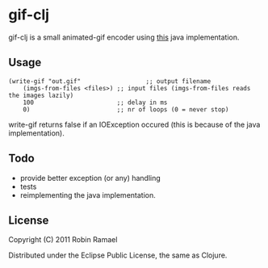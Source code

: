 # gif-clj

gif-clj is a small animated-gif encoder using [this](http://www.java2s.com/Code/Java/2D-Graphics-GUI/AnimatedGifEncoder.htm) java implementation.

## Usage

    (write-gif "out.gif"                  ;; output filename
		(imgs-from-files <files>) ;; input files (imgs-from-files reads the images lazily)
		100                       ;; delay in ms
		0)                        ;; nr of loops (0 = never stop)
		
write-gif returns false if an IOException occured (this is because of the java implementation).


## Todo

 * provide better exception (or any) handling
 * tests
 * reimplementing the java implementation.


## License

Copyright (C) 2011 Robin Ramael

Distributed under the Eclipse Public License, the same as Clojure.
